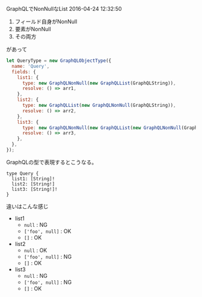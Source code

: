 GraphQLでNonNullなList
2016-04-24 12:32:50

1. フィールド自身がNonNull
2. 要素がNonNull
3. その両方

があって

```javascript
let QueryType = new GraphQLObjectType({
  name: 'Query',
  fields: {
    list1: {
      type: new GraphQLNonNull(new GraphQLList(GraphQLString)),
      resolve: () => arr1,
    },
    list2: {
      type: new GraphQLList(new GraphQLNonNull(GraphQLString)),
      resolve: () => arr2,
    },
    list3: {
      type: new GraphQLNonNull(new GraphQLList(new GraphQLNonNull(GraphQLString))),
      resolve: () => arr3,
    },
  },
});
```

GraphQLの型で表現するとこうなる。

```
type Query {
  list1: [String]!
  list2: [String!]
  list3: [String!]!
}
```

違いはこんな感じ

* list1
  * `null` : NG
  * `['foo', null]` : OK
  * `[]` : OK
* list2
  * `null` : OK
  * `['foo', null]` : NG
  * `[]` : OK
* list3
  * `null` : NG
  * `['foo', null]` : NG
  * `[]` : OK
